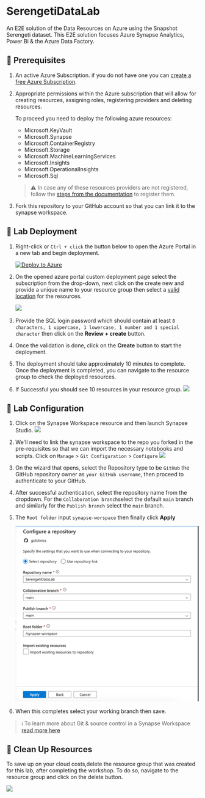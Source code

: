 # SerengetiDataLab

An E2E solution of the Data Resources on Azure using the Snapshot Serengeti dataset. This E2E solution focuses Azure Synapse Analytics,  Power Bi & the Azure Data Factory. 

## 🤔 Prerequisites
1. An active Azure Subscription. if you do not have one you can [create a free Azure Subscription](https://azure.microsoft.com/en-in/free/?WT.mc_id=data-89327-jndemenge). 
2. Appropriate permissions within the Azure subscription that will allow for creating resources, assigning roles, registering providers and deleting resources.

    To proceed you need to deploy the following azure resources:
    * Microsoft.KeyVault
    * Microsoft.Synapse
    * Microsoft.ContainerRegistry
    * Microsoft.Storage
    * Microsoft.MachineLearningServices
    * Microsoft.Insights
    * Microsoft.OperationalInsights
    * Microsoft.Sql


    > :warning: In case any of these resources providers are not registered, follow the [steps from the documentation](https://learn.microsoft.com/en-us/azure/azure-resource-manager/management/resource-providers-and-types/?WT.mc_id=data-89327-jndemenge) to register them. 

3. Fork this repository to your GitHub account so that you can link it to the synapse workspace.


## 🚀 Lab Deployment
1. Right-click or `Ctrl + click` the button below to open the Azure Portal in a new tab and begin deployment.

    [![Deploy to Azure](https://aka.ms/deploytoazurebutton)](https://portal.azure.com/#create/Microsoft.Template/uri/https%3A%2F%2Fraw.githubusercontent.com%2FJcardif%2FSerengetiDataLab%2Fmain%2Fdeploy%2Fmain.json)

2. On the opened azure portal custom deployment page select the subscription from the drop-down, next click on the create new and provide a unique name to your resource group then select a [valid location](https://azure.microsoft.com/en-gb/explore/global-infrastructure/products-by-region/?products=machine-learning-service,synapse-analytics&regions=all&WT.mc_id=data-89327-jndemenge) for the resources. 

    ![](/images/lab_deployment.png)

3. Provide the SQL login password which should contain at least `8 characters, 1 uppercase, 1 lowercase, 1 number and 1 special character` then click on the **Review + create** button.

4. Once the validation is done, click on the **Create** button to start the deployment.

5. The deployment should take approximately 10 minutes to complete. Once the deployment is completed, you can navigate to the resource group to check the deployed resources.

6. If Successful you should see 10 resources in your resource group.
    ![](/images/deployed_resources.png)

##  🧪 Lab Configuration
1. Click on the Synapse Workspace resource and then launch Synapse Studio. 
    ![](/images/open_synapse_studio.png)

2. We'll need to link the synapse workspace to the repo you forked in the pre-requisites so that we can import the necessary notebooks and scripts.  Click on `Manage` > `Git Configuration` > `Configure` 
    ![](/images/configure_git_01.png)

3. On the wizard that opens, select the Repository type to be `GitHub` the GitHub repository owner as `your GitHub username`, then proceed to authenticate to your GitHub. 

3. After successful authentication, select the repository name from the dropdown. For the `Collaboration branch`select the default `main` branch and similarly for the  `Publish branch` select the `main` branch.

4. The `Root folder` input `synapse-worspace` then finally click **Apply**

    ![](/images/configure_git_02.png)

5. When this completes select your working branch then save.
> :information_source: To learn more about Git & source control in a Synapse Workspace [read more here](https://learn.microsoft.com/en-us/azure/synapse-analytics/cicd/source-control/?WT.mc_id=data-89327-jndemenge)

## 🧹 Clean Up Resources
To save up on your cloud costs,delete the resource group that was created for this lab, after completing the workshop. To do so, navigate to the resource group and click on the delete button.
  
  ![](/images/delete_rg.png)